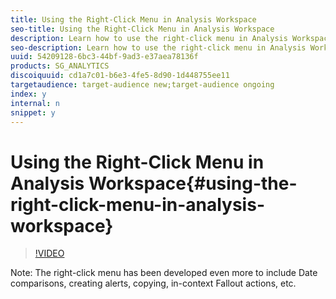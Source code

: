 ```yaml
---
title: Using the Right-Click Menu in Analysis Workspace
seo-title: Using the Right-Click Menu in Analysis Workspace
description: Learn how to use the right-click menu in Analysis Workspace to do faster breakdowns and more.
seo-description: Learn how to use the right-click menu in Analysis Workspace to do faster breakdowns and more.
uuid: 54209128-6bc3-44bf-9ad3-e37aea78136f
products: SG_ANALYTICS
discoiquuid: cd1a7c01-b6e3-4fe5-8d90-1d448755ee11
targetaudience: target-audience new;target-audience ongoing
index: y
internal: n
snippet: y
---
```


# Using the Right-Click Menu in Analysis Workspace{#using-the-right-click-menu-in-analysis-workspace}

>[!VIDEO](https://video.tv.adobe.com/v/23981/?quality=12)

Note: The right-click menu has been developed even more to include Date comparisons, creating alerts, copying, in-context Fallout actions, etc.
